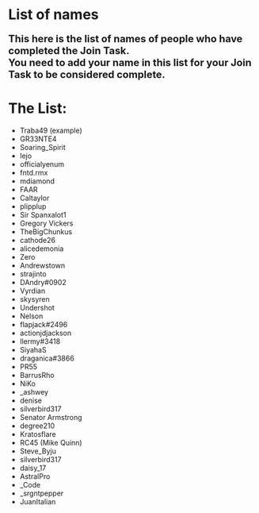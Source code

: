# List of names

<p style="font-size:20px"><b> This here is the list of names of people who have completed the Join Task. </br>
You need to add your name in this list for your Join Task to be considered complete. </b></p>

# The List:

- Traba49 (example)
- GR33NTE4
- Soaring_Spirit
- lejo
- officialyenum
- fntd.rmx
- mdiamond
- FAAR
- Caltaylor
- plipplup
- Sir Spanxalot1
- Gregory Vickers
- TheBigChunkus
- cathode26
- alicedemonia
- Zero
- Andrewstown
- strajinto
- DAndry#0902
- Vyrdian
- skysyren
- Undershot
- Nelson
- flapjack#2496
- actionjdjackson
- llermy#3418
- SiyahaS
- draganica#3866
- PR55
- BarrusRho
- NiKo
- _ashwey
- denise
- silverbird317
- Senator Armstrong
- degree210
- Kratosflare
- RC45 (Mike Quinn)
- Steve_Byju
- silverbird317
- daisy_17
- AstralPro
- _Code
- _srgntpepper
- JuanItalian
